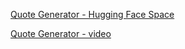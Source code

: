 [Quote Generator - Hugging Face Space](https://huggingface.co/spaces/amaniM/quotes1)




[Quote Generator - video](https://drive.google.com/drive/folders/1l_1xyVLCWC6yhWHw29yZg86tLGxGSopk?usp=drive_link)
